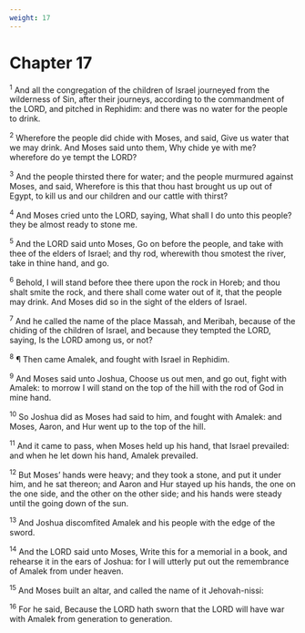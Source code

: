 ```yaml
---
weight: 17
---
```


# Chapter 17

<sup>1</sup> And all the congregation of the children of Israel journeyed from the wilderness of Sin, after their journeys, according to the commandment of the LORD, and pitched in Rephidim: and there was no water for the people to drink. 

<sup>2</sup> Wherefore the people did chide with Moses, and said, Give us water that we may drink. And Moses said unto them, Why chide ye with me? wherefore do ye tempt the LORD? 

<sup>3</sup> And the people thirsted there for water; and the people murmured against Moses, and said, Wherefore is this that thou hast brought us up out of Egypt, to kill us and our children and our cattle with thirst? 

<sup>4</sup> And Moses cried unto the LORD, saying, What shall I do unto this people? they be almost ready to stone me. 

<sup>5</sup> And the LORD said unto Moses, Go on before the people, and take with thee of the elders of Israel; and thy rod, wherewith thou smotest the river, take in thine hand, and go. 

<sup>6</sup> Behold, I will stand before thee there upon the rock in Horeb; and thou shalt smite the rock, and there shall come water out of it, that the people may drink. And Moses did so in the sight of the elders of Israel. 

<sup>7</sup> And he called the name of the place Massah, and Meribah, because of the chiding of the children of Israel, and because they tempted the LORD, saying, Is the LORD among us, or not? 

<sup>8</sup> ¶ Then came Amalek, and fought with Israel in Rephidim. 

<sup>9</sup> And Moses said unto Joshua, Choose us out men, and go out, fight with Amalek: to morrow I will stand on the top of the hill with the rod of God in mine hand. 

<sup>10</sup> So Joshua did as Moses had said to him, and fought with Amalek: and Moses, Aaron, and Hur went up to the top of the hill. 

<sup>11</sup> And it came to pass, when Moses held up his hand, that Israel prevailed: and when he let down his hand, Amalek prevailed. 

<sup>12</sup> But Moses’ hands were heavy; and they took a stone, and put it under him, and he sat thereon; and Aaron and Hur stayed up his hands, the one on the one side, and the other on the other side; and his hands were steady until the going down of the sun. 

<sup>13</sup> And Joshua discomfited Amalek and his people with the edge of the sword. 

<sup>14</sup> And the LORD said unto Moses, Write this for a memorial in a book, and rehearse it in the ears of Joshua: for I will utterly put out the remembrance of Amalek from under heaven. 

<sup>15</sup> And Moses built an altar, and called the name of it Jehovah-nissi: 

<sup>16</sup> For he said, Because the LORD hath sworn that the LORD will have war with Amalek from generation to generation. 


